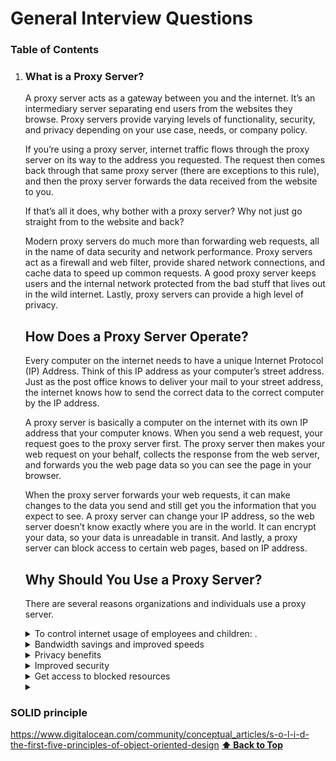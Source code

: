 
# General Interview Questions

### Table of Contents


1. ### What is a Proxy Server?

   A proxy server acts as a gateway between you and the internet. It’s an intermediary server separating end users from the websites they browse. Proxy servers provide varying levels of functionality, security, and privacy depending on your use case, needs, or company policy.

   If you’re using a proxy server, internet traffic flows through the proxy server on its way to the address you requested. The request then comes back through that same proxy server (there are exceptions to this rule), and then the proxy server forwards the data received from the website to you.

   If that’s all it does, why bother with a proxy server? Why not just go straight from to the website and back?

   Modern proxy servers do much more than forwarding web requests, all in the name of data security and network performance. Proxy servers act as a firewall and web filter, provide shared network connections, and cache data to speed up common requests. A good proxy server keeps users and the internal network protected from the bad stuff that lives out in the wild internet. Lastly, proxy servers can provide a high level of privacy.


   ## How Does a Proxy Server Operate?
      Every computer on the internet needs to have a unique Internet Protocol (IP) Address. Think of this IP address as your computer’s street address. Just as the post office knows to deliver your mail to your street address, the internet knows how to send the correct data to the correct computer by the IP address.

   A proxy server is basically a computer on the internet with its own IP address that your computer knows. When you send a web request, your request goes to the proxy server first. The proxy server then makes your web request on your behalf, collects the response from the web server, and forwards you the web page data so you can see the page in your browser.

   When the proxy server forwards your web requests, it can make changes to the data you send and still get you the information that you expect to see. A proxy server can change your IP address, so the web server doesn’t know exactly where you are in the world. It can encrypt your data, so your data is unreadable in transit. And lastly, a proxy server can block access to certain web pages, based on IP address.

   ## Why Should You Use a Proxy Server?
      There are several reasons organizations and individuals use a proxy server.
   <details>
   <summary>To control internet usage of employees and children: . </summary> 
    Organizations and parents set up proxy servers to control and monitor how their employees or kids use the internet. Most organizations don’t want you looking at specific websites on company time, and they can configure the proxy server to deny access to specific sites, instead of redirecting you with a nice note asking you to refrain from looking at said sites on the company network. They can also monitor and log all web requests, so even though they might not block the site, they know how much time you spend cyberloafing.
   </details>
   
   <details>
   <summary>Bandwidth savings and improved speeds </summary> 
    Organizations can also get better overall network performance with a good proxy server. Proxy servers can cache (save a copy of the website locally) popular websites – so when you ask for www.varonis.com, the proxy server will check to see if it has the most recent copy of the site, and then send you the saved copy. What this means is that when hundreds of people hit www.varonis.com at the same time from the same proxy server, the proxy server only sends one request to varonis.com. This saves bandwidth for the company and improves the network performance.
   </details>

   <details>
   <summary>Privacy benefits </summary> 
    Individuals and organizations alike use proxy servers to browse the internet more privately. Some proxy servers will change the IP address and other identifying information the web request contains. This means the destination server doesn’t know who actually made the original request, which helps keeps your personal information and browsing habits more private
   </details>
   <details>
   <summary>Improved security </summary> 
    Proxy servers provide security benefits on top of the privacy benefits. You can configure your proxy server to encrypt your web requests to keep prying eyes from reading your transactions. You can also prevent known malware sites from any access through the proxy server. Additionally, organizations can couple their proxy server with a Virtual Private Network (VPN), so remote users always access the internet through the company proxy. A VPN is a direct connection to the company network that companies provide to external or remote users. By using a VPN, the company can control and verify that their users have access to the resources (email, internal data) they need, while also providing a secure connection for the user to protect the company data.
   </details>
   <details>
   <summary> Get access to blocked resources</summary> 
    Proxy servers allow users to circumvent content restrictions imposed by companies or governments. Is the local sportsball team’s game blacked out online? Log into a proxy server on the other side of the country and watch from there. The proxy server makes it look like you are in California, but you actually live in North Carolina. Several governments around the world closely monitor and restrict access to the internet, and proxy servers offer their citizens access to an uncensored internet.
   </details>
   <details>
   <summary> </summary> 
    
   </details>

### SOLID principle
https://www.digitalocean.com/community/conceptual_articles/s-o-l-i-d-the-first-five-principles-of-object-oriented-design
 **[⬆ Back to Top](#table-of-contents)**
